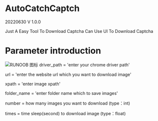 # AutoCatchCaptch
20220630 V 1.0.0

Just A Easy Tool To Download Captcha
Can Use UI To Download Captcha

# Parameter introduction

![RUNOOB 图标](https://i.imgur.com/7IsJVfr.png "https://i.imgur.com/7IsJVfr.png")
driver_path = 'enter your chrome driver path'

url = 'enter the website url which you want to download image'

xpath = 'enter image xpath'

folder_name = 'enter folder name which to save images'

number = how many images you want to download (type：int)

times = time sleep(second) to download image (type：float)
